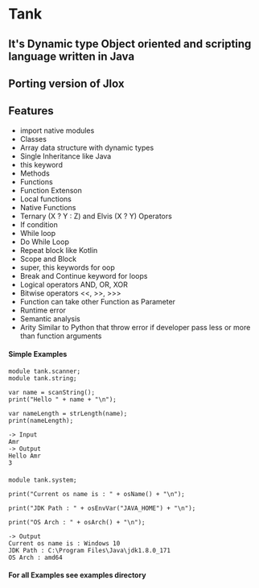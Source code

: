 # Tank

## It's Dynamic type Object oriented and scripting language written in Java
## Porting version of Jlox

## Features
- import native modules
- Classes
- Array data structure with dynamic types
- Single Inheritance like Java
- this keyword
- Methods
- Functions
- Function Extenson
- Local functions
- Native Functions
- Ternary (X ? Y : Z) and Elvis (X ? Y) Operators
- If condition
- While loop
- Do While Loop
- Repeat block like Kotlin
- Scope and Block
- super, this keywords for oop
- Break and Continue keyword for loops
- Logical operators AND, OR, XOR
- Bitwise operators <<, >>, >>>
- Function can take other Function as Parameter
- Runtime error
- Semantic analysis
- Arity Similar to Python that throw error if developer pass less or more than function arguments

#### Simple Examples
    module tank.scanner;
    module tank.string;
    
    var name = scanString();
    print("Hello " + name + "\n");
    
    var nameLength = strLength(name);
    print(nameLength);
    
    -> Input
    Amr
    -> Output
    Hello Amr
    3
####
    module tank.system;
    
    print("Current os name is : " + osName() + "\n");
    
    print("JDK Path : " + osEnvVar("JAVA_HOME") + "\n");
    
    print("OS Arch : " + osArch() + "\n");
    
    -> Output
    Current os name is : Windows 10
    JDK Path : C:\Program Files\Java\jdk1.8.0_171
    OS Arch : amd64
    
#### For all Examples see examples directory
